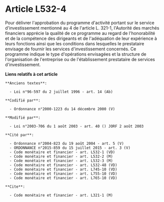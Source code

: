 # Article L532-4

Pour délivrer l'approbation du programme d'activité portant sur le service d'investissement mentionné au 4 de l'article L.
321-1, l'Autorité des marchés financiers apprécie la qualité de ce programme au regard de l'honorabilité et de la compétence
des dirigeants et de l'adéquation de leur expérience à leurs fonctions ainsi que les conditions dans lesquelles le
prestataire envisage de fournir les services d'investissement concernés. Ce programme indique le type d'opérations envisagées
et la structure de l'organisation de l'entreprise ou de l'établissement prestataire de services d'investissement.

**Liens relatifs à cet article**

	**Anciens textes**:

	  - Loi n°96-597 du 2 juillet 1996 - art. 14 (Ab)

	**Codifié par**:

	  - Ordonnance n°2000-1223 du 14 décembre 2000 (V)

	**Modifié par**:

	  - Loi n°2003-706 du 1 août 2003 - art. 40 () JORF 2 août 2003

	**Cité par**:

	  - Ordonnance n°2004-823 du 19 août 2004 - art. 5 (V)
	  - ORDONNANCE n°2015-859 du 15 juillet 2015 - art. 3 (V)
	  - Code monétaire et financier - art. L532-1 (VD)
	  - Code monétaire et financier - art. L532-2 (M)
	  - Code monétaire et financier - art. L532-3 (M)
	  - Code monétaire et financier - art. L532-48 (VD)
	  - Code monétaire et financier - art. L745-10 (VD)
	  - Code monétaire et financier - art. L755-10 (VD)
	  - Code monétaire et financier - art. L765-10 (VD)

	**Cite**:

	  - Code monétaire et financier - art. L321-1 (M)
